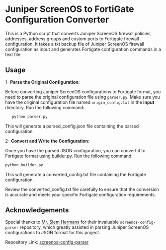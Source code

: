 # Juniper ScreenOS to FortiGate Configuration Converter
This is a Python script that converts Juniper ScreenOS firewall policies, addresses, address groups and custom ports to Fortigate firewall configuration. It takes a txt backup file of Juniper ScreenOS firewall configuration as input and generates Fortigate configuration commands in a text file.

## Usage

1- **Parse the Original Configuration:**

   Before converting Juniper ScreenOS configurations to Fortigate format, you need to parse the original configuration file using `parser.py`. Make sure you have the original configuration file named `origin_config.txt` in the **input** directory. Run the following command:

```bash
   python parser.py
```
This will generate a parsed_config.json file containing the parsed configuration.

2- **Convert and Write the Configuration:**

Once you have the parsed JSON configuration, you can convert it to Fortigate format using builder.py. Run the following command:

``` bash
python builder.py
```
This will generate a converted_config.txt file containing the Fortigate configuration.

Review the converted_config.txt file carefully to ensure that the conversion is accurate and meets your specific Fortigate configuration requirements.

## Acknowledgements

Special thanks to [Mr. Siem Hermans](https://github.com/siemhermans) for their invaluable `screenos-config-parser` repository, which greatly assisted in parsing Juniper ScreenOS configurations to JSON format for this project.

Repository Link: [screenos-config-parser](https://github.com/siemhermans/screenos-config-parser)

